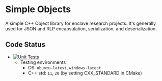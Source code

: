 # Simple Objects

A simple C++ Object library for enclave research projects. It's generally used
for JSON and RLP encapsulation, serialization, and deserialization.

## Code Status
- [![Unit Tests](https://github.com/zhenghaven/SimpleObjects/actions/workflows/unit-tests.yaml/badge.svg?branch=master)](https://github.com/zhenghaven/SimpleObjects/actions/workflows/unit-tests.yaml)
	- Testing environments
		- OS: `ubuntu-latest`, `windows-latest`
		- C++ std: `11`, `20` (by setting CXX_STANDARD in CMake)
